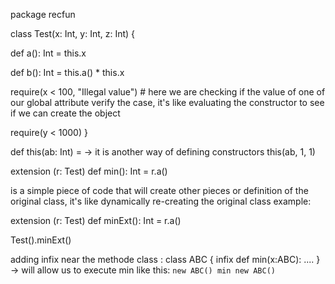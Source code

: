 package recfun

class Test(x: Int, y: Int, z: Int) {

def a(): Int =
this.x

def b(): Int =
this.a() * this.x

require(x < 100, "Illegal value") # here we are checking if the value of one of our global attribute verify the case, it's like evaluating the constructor to see if we can create the object


require(y < 1000)
}


def this(ab: Int) =  -> it is another way of defining constructors
this(ab, 1, 1)   


extension (r: Test)
def min(): Int =
r.a()

is a simple piece of code that will create other pieces or definition of the original class, it's like dynamically re-creating the original class
example: 

extension (r: Test)
def minExt(): Int =
r.a()

Test().minExt()


adding infix near the methode class : class ABC {
    infix def min(x:ABC): ....
} ->  will allow us to execute min like this: <code>new ABC() min new ABC()</code>
